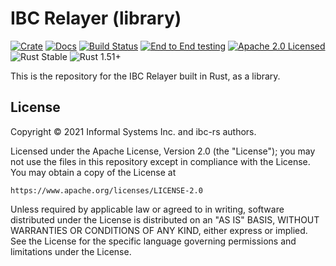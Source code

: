 # IBC Relayer (library)

[![Crate][crate-image]][crate-link]
[![Docs][docs-image]][docs-link]
[![Build Status][build-image]][build-link]
[![End to End testing][e2e-image]][e2e-link]
[![Apache 2.0 Licensed][license-image]][license-link]
![Rust Stable][rustc-image]
![Rust 1.51+][rustc-version]

This is the repository for the IBC Relayer built in Rust, as a library.


## License

Copyright © 2021 Informal Systems Inc. and ibc-rs authors.

Licensed under the Apache License, Version 2.0 (the "License"); you may not use the files in this repository except in compliance with the License. You may obtain a copy of the License at

    https://www.apache.org/licenses/LICENSE-2.0

Unless required by applicable law or agreed to in writing, software distributed under the License is distributed on an "AS IS" BASIS, WITHOUT WARRANTIES OR CONDITIONS OF ANY KIND, either express or implied. See the License for the specific language governing permissions and limitations under the License.


[//]: # (badges)

[crate-image]: https://img.shields.io/crates/v/ibc-relayer.svg
[crate-link]: https://crates.io/crates/ibc-relayer
[docs-image]: https://docs.rs/ibc-relayer/badge.svg
[docs-link]: https://docs.rs/ibc-relayer/

[build-image]: https://github.com/soohoio/hermes/workflows/Rust/badge.svg
[build-link]: https://github.com/soohoio/hermes/actions?query=workflow%3ARust
[e2e-image]: https://github.com/soohoio/hermes/workflows/End%20to%20End%20testing/badge.svg
[e2e-link]: https://github.com/soohoio/hermes/actions?query=workflow%3A%22End+to+End+testing%22

[license-image]: https://img.shields.io/badge/license-Apache2.0-blue.svg
[license-link]: https://github.com/soohoio/hermes/blob/master/LICENSE
[rustc-image]: https://img.shields.io/badge/rustc-stable-blue.svg
[rustc-version]: https://img.shields.io/badge/rustc-1.51+-blue.svg